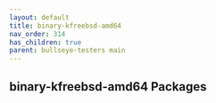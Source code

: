 ```yaml
---
layout: default
title: binary-kfreebsd-amd64
nav_order: 314
has_children: true
parent: bullseye-testers main
---
```


## binary-kfreebsd-amd64 Packages
